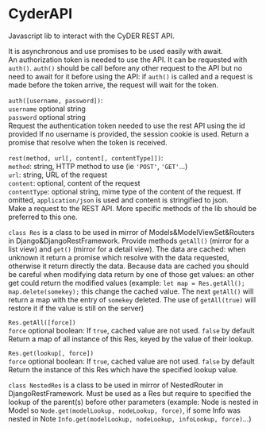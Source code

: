 CyderAPI
======

Javascript lib to interact with the CyDER REST API.

It is asynchronous and use promises to be used easily with await.  
An authorization token is needed to use the API. It can be requested with `auth()`. `auth()` should be call before any other request to the API but no need to await for it before using the API: if `auth()` is called and a request is made before the token arrive, the request will wait for the token.

`auth([username, password])`:  
`username` optional string  
`password` optional string  
Request the authentication token needed to use the rest API using the id provided
If no username is provided, the session cookie is used.
Return a promise that resolve when the token is received.

`rest(method, url[, content[, contentType]])`:  
`method`: string, HTTP method to use (ie `'POST'`, `'GET'`...)  
`url`: string, URL of the request  
`content`: optional, content of the request  
`contentType`: optional string, mime type of the content of the request. If omitted, `application/json` is used and content is stringified to json.  
Make a request to the REST API. More specific methods of the lib should be preferred to this one.

`class Res` is a class to be used in mirror of Models&ModelViewSet&Routers in Django&DjangoRestFramework. Provide methods `getAll()` (mirror for a list view) and `get()` (mirror for a detail view). The data are cached: when unknown it return a promise which resolve with the data requested, otherwise it return directly the data. Because data are cached you should be careful when modifying data return by one of those get values: an other get could return the modified values (example: `let map = Res.getAll(); map.delete(somekey);` this change the cached value. The next `getAll()` will return a map with the entry of `somekey` deleted. The use of `getAll(true)` will restore it if the value is still on the server)

`Res.getAll([force])`  
`force` optional boolean: If `true`, cached value are not used. `false` by default  
Return a map of all instance of this Res, keyed by the value of their lookup.

`Res.get(lookup[, force])`  
`force` optional boolean: If `true`, cached value are not used. `false` by default  
Return the instance of this Res which have the specified lookup value.

`class NestedRes` is a class to be used in mirror of NestedRouter in DjangoRestFramework. Must be used as a Res but require to specified the lookup of the parent(s) before other parameters (example: Node is nested in Model so `Node.get(modelLookup, nodeLookup, force)`, if some Info was nested in Note `Info.get(modelLookup, nodeLookup, infoLookup, force)`...)
